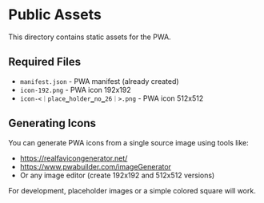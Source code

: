 # Public Assets

This directory contains static assets for the PWA.

## Required Files

- `manifest.json` - PWA manifest (already created)
- `icon-192.png` - PWA icon 192x192
- `icon-<｜place▁holder▁no▁26｜>.png` - PWA icon 512x512

## Generating Icons

You can generate PWA icons from a single source image using tools like:

- https://realfavicongenerator.net/
- https://www.pwabuilder.com/imageGenerator
- Or any image editor (create 192x192 and 512x512 versions)

For development, placeholder images or a simple colored square will work.

